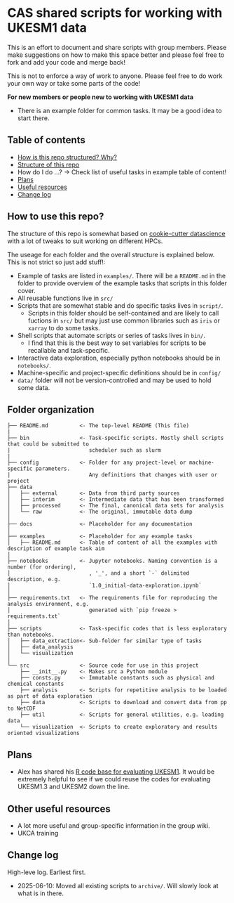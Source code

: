 # CAS shared scripts for working with UKESM1 data

This is an effort to document and share scripts with group members. Please make suggestions on how to make this space better and please feel free to fork and add your code and merge back!

This is not to enforce a way of work to anyone. Please feel free to do work your own way or take some parts of the code!

**For new members or people new to working with UKESM1 data**
- There is an example folder for common tasks. It may be a good idea to start there.

## Table of contents
- [How is this repo structured? Why?](#how-is-this-repo-structured)
- [Structure of this repo](#folder-organization)
- How do I do ...? -> Check list of useful tasks in example table of content!
- [Plans](#plans)
- [Useful resources](#other-useful-resources)
- [Change log](#change-log)

## How to use this repo?

The structure of this repo is somewhat based on [cookie-cutter datascience](https://cookiecutter-data-science.drivendata.org/) with a lot of tweaks to suit working on different HPCs.

The useage for each folder and the overall structure is explained below. This is not strict so just add stuff!:
- Example of tasks are listed in `examples/`. There will be a `README.md` in the folder to provide overview of the example tasks that scripts in this folder cover.
- All reusable functions live in `src/`
- Scripts that are somewhat stable and do specific tasks lives in `script/`. 
    - Scripts in this folder should be self-contained and are likely to call fuctions in `src/` but may just use common libraries such as `iris` or `xarray` to do some tasks.
- Shell scripts that automate scripts or series of tasks lives in `bin/`. 
    - I find that this is the best way to set variables for scripts to be recallable and task-specific.
- Interactive data exploration, especially python notebooks should be in `notebooks/`.
- Machine-specific and project-specific definitions should be in `config/`
- `data/` folder will not be version-controlled and may be used to hold some data.


## Folder organization

    ├── README.md          <- The top-level README (This file)
    |                            
    ├── bin                <- Task-specific scripts. Mostly shell scripts that could be submitted to 
    |                         scheduler such as slurm 
    |                            
    ├── config             <- Folder for any project-level or machine-specific parameters. 
    |                         Any definitions that changes with user or project
    ├── data
    │   ├── external       <- Data from third party sources
    │   ├── interim        <- Intermediate data that has been transformed
    │   ├── processed      <- The final, canonical data sets for analysis
    │   └── raw            <- The original, immutable data dump
    │
    ├── docs               <- Placeholder for any documentation
    │
    ├── examples           <- Placeholder for any example tasks
    │   ├── README.md      <- Table of content of all the examples with description of example task aim
    │
    ├── notebooks          <- Jupyter notebooks. Naming convention is a number (for ordering),
    │                         , '_', and a short `-` delimited description, e.g.
    │                         `1.0_initial-data-exploration.ipynb`
    │
    ├── requirements.txt   <- The requirements file for reproducing the analysis environment, e.g.
    │                         generated with `pip freeze > requirements.txt`
    │
    ├── scripts            <- Task-specific codes that is less exploratory than notebooks.
    │   ├── data_extraction<- Sub-folder for similar type of tasks
    │   ├── data_analysis   
    │   └── visualization   
    │
    └── src                <- Source code for use in this project
        ├── __init__.py    <- Makes src a Python module
        ├── consts.py      <- Immutable constants such as physical and chemical constants
        ├── analysis       <- Scripts for repetitive analysis to be loaded as part of data exploration
        ├── data           <- Scripts to download and convert data from pp to NetCDF
        ├── util           <- Scripts for general utilities, e.g. loading data 
        └── visualization  <- Scripts to create exploratory and results oriented visualizations


## Plans
- Alex has shared his [R code base for evaluating UKESM1](https://github.com/Centre-for-Atmospheric-Science-Cam-Chem/ukesm1-eval-R). It would be extremely helpful to see if we could reuse the codes for evaluating UKESM1.3 and UKESM2 down the line.

## Other useful resources

- A lot more useful and group-specific information in the group wiki.
- UKCA training


## Change log

High-leve log. Earliest first.

- 2025-06-10:  Moved all existing scripts to `archive/`. Will slowly look at what is in there.
